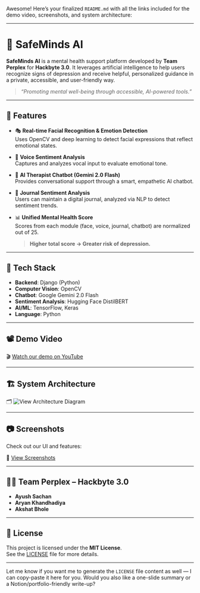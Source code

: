 Awesome! Here’s your finalized `README.md` with all the links included for the demo video, screenshots, and system architecture:

---

# 🧠 SafeMinds AI

**SafeMinds AI** is a mental health support platform developed by **Team Perplex** for **Hackbyte 3.0**. It leverages artificial intelligence to help users recognize signs of depression and receive helpful, personalized guidance in a private, accessible, and user-friendly way.

> _“Promoting mental well-being through accessible, AI-powered tools.”_

---

## 🚀 Features

- 🎭 **Real-time Facial Recognition & Emotion Detection**  
  Uses OpenCV and deep learning to detect facial expressions that reflect emotional states.

- 🎤 **Voice Sentiment Analysis**  
  Captures and analyzes vocal input to evaluate emotional tone.

- 💬 **AI Therapist Chatbot (Gemini 2.0 Flash)**  
  Provides conversational support through a smart, empathetic AI chatbot.

- 📓 **Journal Sentiment Analysis**  
  Users can maintain a digital journal, analyzed via NLP to detect sentiment trends.

- 📊 **Unified Mental Health Score**  
  Scores from each module (face, voice, journal, chatbot) are normalized out of 25.
  > **Higher total score → Greater risk of depression.**

---

## 🧠 Tech Stack

- **Backend**: Django (Python)
- **Computer Vision**: OpenCV
- **Chatbot**: Google Gemini 2.0 Flash
- **Sentiment Analysis**: Hugging Face DistilBERT
- **AI/ML**: TensorFlow, Keras
- **Language**: Python

---

## 📽️ Demo Video

🎬 [Watch our demo on YouTube](https://www.youtube.com/watch?v=xy5qrTAVpU4)

---

## 🏗️ System Architecture

🗂️ ![View Architecture Diagram](https://github.com/user-attachments/assets/00b7a105-9b83-4de6-ac31-bf9011daa99d)

---

## 📷 Screenshots

Check out our UI and features:

📁 [View Screenshots](https://drive.google.com/drive/folders/1Cpo0F-kBngNfoLpkdOz30Hk8PVytodsE?usp=sharing)

---

## 👨‍💻 Team Perplex – Hackbyte 3.0

- **Ayush Sachan**
- **Aryan Khandhadiya**
- **Akshat Bhole**

---

## 📄 License

This project is licensed under the **MIT License**.  
See the [LICENSE](LICENSE) file for more details.

---

Let me know if you want me to generate the `LICENSE` file content as well — I can copy-paste it here for you. Would you also like a one-slide summary or a Notion/portfolio-friendly write-up?
